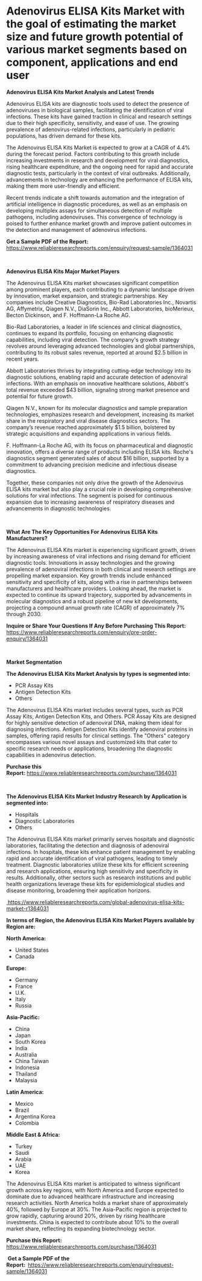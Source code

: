 <p><h1>Adenovirus ELISA Kits Market with the goal of estimating the market size and future growth potential of various market segments based on component, applications and end user</h1></p><p><strong>Adenovirus ELISA Kits Market Analysis and Latest Trends</strong></p>
<p><p>Adenovirus ELISA kits are diagnostic tools used to detect the presence of adenoviruses in biological samples, facilitating the identification of viral infections. These kits have gained traction in clinical and research settings due to their high specificity, sensitivity, and ease of use. The growing prevalence of adenovirus-related infections, particularly in pediatric populations, has driven demand for these kits.</p><p>The Adenovirus ELISA Kits Market is expected to grow at a CAGR of 4.4% during the forecast period. Factors contributing to this growth include increasing investments in research and development for viral diagnostics, rising healthcare expenditure, and the ongoing need for rapid and accurate diagnostic tests, particularly in the context of viral outbreaks. Additionally, advancements in technology are enhancing the performance of ELISA kits, making them more user-friendly and efficient.</p><p>Recent trends indicate a shift towards automation and the integration of artificial intelligence in diagnostic procedures, as well as an emphasis on developing multiplex assays for simultaneous detection of multiple pathogens, including adenoviruses. This convergence of technology is poised to further enhance market growth and improve patient outcomes in the detection and management of adenovirus infections.</p></p>
<p><strong>Get a Sample PDF of the Report:&nbsp;</strong> <a href="https://www.reliableresearchreports.com/enquiry/request-sample/1364031?utm_campaign=2283&utm_medium=2&utm_source=Github&utm_content=ia&utm_term=14042025&utm_id=adenovirus-elisa-kits">https://www.reliableresearchreports.com/enquiry/request-sample/1364031</a></p>
<p>&nbsp;</p>
<p><strong>Adenovirus ELISA Kits Major Market Players</strong></p>
<p><p>The Adenovirus ELISA Kits market showcases significant competition among prominent players, each contributing to a dynamic landscape driven by innovation, market expansion, and strategic partnerships. Key companies include Creative Diagnostics, Bio-Rad Laboratories Inc., Novartis AG, Affymetrix, Qiagen N.V., DiaSorin Inc., Abbott Laboratories, bioMerieux, Becton Dickinson, and F. Hoffmann-La Roche AG.</p><p>Bio-Rad Laboratories, a leader in life sciences and clinical diagnostics, continues to expand its portfolio, focusing on enhancing diagnostic capabilities, including viral detection. The company's growth strategy revolves around leveraging advanced technologies and global partnerships, contributing to its robust sales revenue, reported at around $2.5 billion in recent years.</p><p>Abbott Laboratories thrives by integrating cutting-edge technology into its diagnostic solutions, enabling rapid and accurate detection of adenoviral infections. With an emphasis on innovative healthcare solutions, Abbott's total revenue exceeded $43 billion, signaling strong market presence and potential for future growth.</p><p>Qiagen N.V., known for its molecular diagnostics and sample preparation technologies, emphasizes research and development, increasing its market share in the respiratory and viral disease diagnostics sectors. The company’s revenue reached approximately $1.5 billion, bolstered by strategic acquisitions and expanding applications in various fields.</p><p>F. Hoffmann-La Roche AG, with its focus on pharmaceutical and diagnostic innovation, offers a diverse range of products including ELISA kits. Roche's diagnostics segment generated sales of about $16 billion, supported by a commitment to advancing precision medicine and infectious disease diagnostics.</p><p>Together, these companies not only drive the growth of the Adenovirus ELISA kits market but also play a crucial role in developing comprehensive solutions for viral infections. The segment is poised for continuous expansion due to increasing awareness of respiratory diseases and advancements in diagnostic technologies.</p></p>
<p>&nbsp;</p>
<p><strong>What Are The Key Opportunities For Adenovirus ELISA Kits Manufacturers?</strong></p>
<p><p>The Adenovirus ELISA Kits market is experiencing significant growth, driven by increasing awareness of viral infections and rising demand for efficient diagnostic tools. Innovations in assay technologies and the growing prevalence of adenoviral infections in both clinical and research settings are propelling market expansion. Key growth trends include enhanced sensitivity and specificity of kits, along with a rise in partnerships between manufacturers and healthcare providers. Looking ahead, the market is expected to continue its upward trajectory, supported by advancements in molecular diagnostics and a robust pipeline of new kit developments, projecting a compound annual growth rate (CAGR) of approximately 7% through 2030.</p></p>
<p><strong>Inquire or Share Your Questions If Any Before Purchasing This Report:</strong> <a href="https://www.reliableresearchreports.com/enquiry/pre-order-enquiry/1364031?utm_campaign=2283&utm_medium=2&utm_source=Github&utm_content=ia&utm_term=14042025&utm_id=adenovirus-elisa-kits">https://www.reliableresearchreports.com/enquiry/pre-order-enquiry/1364031</a></p>
<p>&nbsp;</p>
<p><strong>Market Segmentation</strong></p>
<p><strong>The Adenovirus ELISA Kits Market Analysis by types is segmented into:</strong></p>
<p><ul><li>PCR Assay Kits</li><li>Antigen Detection Kits</li><li>Others</li></ul></p>
<p><p>The Adenovirus ELISA Kits market includes several types, such as PCR Assay Kits, Antigen Detection Kits, and Others. PCR Assay Kits are designed for highly sensitive detection of adenoviral DNA, making them ideal for diagnosing infections. Antigen Detection Kits identify adenoviral proteins in samples, offering rapid results for clinical settings. The "Others" category encompasses various novel assays and customized kits that cater to specific research needs or applications, broadening the diagnostic capabilities in adenovirus detection.</p></p>
<p><strong>Purchase this Report:&nbsp;</strong><a href="https://www.reliableresearchreports.com/purchase/1364031?utm_campaign=2283&utm_medium=2&utm_source=Github&utm_content=ia&utm_term=14042025&utm_id=adenovirus-elisa-kits">https://www.reliableresearchreports.com/purchase/1364031</a></p>
<p>&nbsp;</p>
<p><strong>The Adenovirus ELISA Kits Market Industry Research by Application is segmented into:</strong></p>
<p><ul><li>Hospitals</li><li>Diagnostic Laboratories</li><li>Others</li></ul></p>
<p><p>The Adenovirus ELISA Kits market primarily serves hospitals and diagnostic laboratories, facilitating the detection and diagnosis of adenoviral infections. In hospitals, these kits enhance patient management by enabling rapid and accurate identification of viral pathogens, leading to timely treatment. Diagnostic laboratories utilize these kits for efficient screening and research applications, ensuring high sensitivity and specificity in results. Additionally, other sectors such as research institutions and public health organizations leverage these kits for epidemiological studies and disease monitoring, broadening their application horizons.</p></p>
<p><a href="https://www.reliableresearchreports.com/global-adenovirus-elisa-kits-market-r1364031?utm_campaign=2283&utm_medium=2&utm_source=Github&utm_content=ia&utm_term=14042025&utm_id=adenovirus-elisa-kits">&nbsp;https://www.reliableresearchreports.com/global-adenovirus-elisa-kits-market-r1364031</a></p>
<p><strong>In terms of Region, the Adenovirus ELISA Kits Market Players available by Region are:</strong></p>
<p>
    <p> <strong> North America: </strong>
        <ul>
            <li>United States</li>
            <li>Canada</li>
        </ul>
        </p> 
    <p> <strong> Europe: </strong>
        <ul>
            <li>Germany</li>
            <li>France</li>
            <li>U.K.</li>
            <li>Italy</li>
            <li>Russia</li>
        </ul>
        </p> 
    <p> <strong> Asia-Pacific: </strong>
        <ul>
            <li>China</li>
            <li>Japan</li>
            <li>South Korea</li>
            <li>India</li>
            <li>Australia</li>
            <li>China Taiwan</li>
            <li>Indonesia</li>
            <li>Thailand</li>
            <li>Malaysia</li>
        </ul>
        </p> 
    <p> <strong> Latin America: </strong>
        <ul>
            <li>Mexico</li>
            <li>Brazil</li>
            <li>Argentina Korea</li>
            <li>Colombia</li>
        </ul>
        </p> 
    <p> <strong> Middle East & Africa: </strong>
        <ul>
            <li>Turkey</li>
            <li>Saudi</li>
            <li>Arabia</li>
            <li>UAE</li>
            <li>Korea</li>
        </ul>
    </p>
    </p>
<p><p>The Adenovirus ELISA Kits market is anticipated to witness significant growth across key regions, with North America and Europe expected to dominate due to advanced healthcare infrastructure and increasing research activities. North America holds a market share of approximately 40%, followed by Europe at 30%. The Asia-Pacific region is projected to grow rapidly, capturing around 20%, driven by rising healthcare investments. China is expected to contribute about 10% to the overall market share, reflecting its expanding biotechnology sector.</p></p>
<p><strong>Purchase this Report: </strong><a href="https://www.reliableresearchreports.com/purchase/1364031?utm_campaign=2283&utm_medium=2&utm_source=Github&utm_content=ia&utm_term=14042025&utm_id=adenovirus-elisa-kits">https://www.reliableresearchreports.com/purchase/1364031</a></p>
<p>&nbsp;<strong>Get a Sample PDF of the Report:&nbsp;&nbsp;</strong><a href="https://www.reliableresearchreports.com/enquiry/request-sample/1364031?utm_campaign=2283&utm_medium=2&utm_source=Github&utm_content=ia&utm_term=14042025&utm_id=adenovirus-elisa-kits">https://www.reliableresearchreports.com/enquiry/request-sample/1364031</a></p>
<p><strong></strong></p>
<p><p></p><p></p><p></p></p>